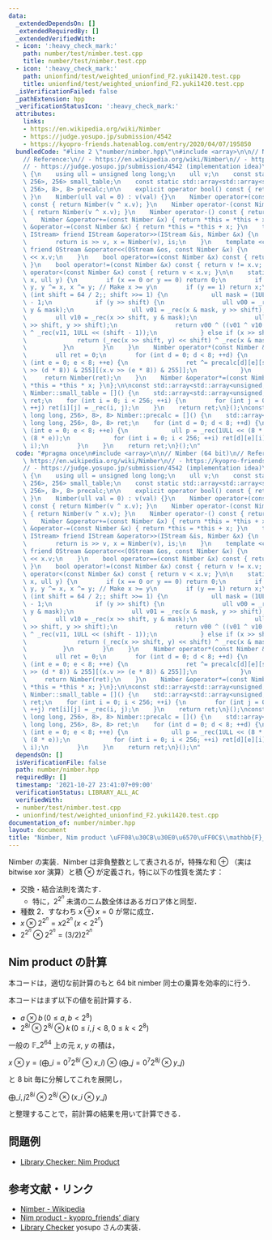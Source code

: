 ```yaml
---
data:
  _extendedDependsOn: []
  _extendedRequiredBy: []
  _extendedVerifiedWith:
  - icon: ':heavy_check_mark:'
    path: number/test/nimber.test.cpp
    title: number/test/nimber.test.cpp
  - icon: ':heavy_check_mark:'
    path: unionfind/test/weighted_unionfind_F2.yuki1420.test.cpp
    title: unionfind/test/weighted_unionfind_F2.yuki1420.test.cpp
  _isVerificationFailed: false
  _pathExtension: hpp
  _verificationStatusIcon: ':heavy_check_mark:'
  attributes:
    links:
    - https://en.wikipedia.org/wiki/Nimber
    - https://judge.yosupo.jp/submission/4542
    - https://kyopro-friends.hatenablog.com/entry/2020/04/07/195850
  bundledCode: "#line 2 \"number/nimber.hpp\"\n#include <array>\n\n// Nimber (64 bit)\n\
    // Reference:\n// - https://en.wikipedia.org/wiki/Nimber\n// - https://kyopro-friends.hatenablog.com/entry/2020/04/07/195850\n\
    // - https://judge.yosupo.jp/submission/4542 (implementation idea)\nstruct Nimber\
    \ {\n    using ull = unsigned long long;\n    ull v;\n    const static std::array<std::array<unsigned,\
    \ 256>, 256> small_table;\n    const static std::array<std::array<std::array<ull,\
    \ 256>, 8>, 8> precalc;\n\n    explicit operator bool() const { return v != 0;\
    \ }\n    Nimber(ull val = 0) : v(val) {}\n    Nimber operator+(const Nimber &x)\
    \ const { return Nimber(v ^ x.v); }\n    Nimber operator-(const Nimber &x) const\
    \ { return Nimber(v ^ x.v); }\n    Nimber operator-() const { return *this; }\n\
    \    Nimber &operator+=(const Nimber &x) { return *this = *this + x; }\n    Nimber\
    \ &operator-=(const Nimber &x) { return *this = *this + x; }\n    template <class\
    \ IStream> friend IStream &operator>>(IStream &is, Nimber &x) {\n        ull v;\n\
    \        return is >> v, x = Nimber(v), is;\n    }\n    template <class OStream>\
    \ friend OStream &operator<<(OStream &os, const Nimber &x) {\n        return os\
    \ << x.v;\n    }\n    bool operator==(const Nimber &x) const { return v == x.v;\
    \ }\n    bool operator!=(const Nimber &x) const { return v != x.v; }\n    bool\
    \ operator<(const Nimber &x) const { return v < x.v; }\n\n    static ull _rec(ull\
    \ x, ull y) {\n        if (x == 0 or y == 0) return 0;\n        if (x < y) x ^=\
    \ y, y ^= x, x ^= y; // Make x >= y\n        if (y == 1) return x;\n        for\
    \ (int shift = 64 / 2;; shift >>= 1) {\n            ull mask = (1ULL << shift)\
    \ - 1;\n            if (y >> shift) {\n                ull v00 = _rec(x & mask,\
    \ y & mask);\n                ull v01 = _rec(x & mask, y >> shift);\n        \
    \        ull v10 = _rec(x >> shift, y & mask);\n                ull v11 = _rec(x\
    \ >> shift, y >> shift);\n                return v00 ^ ((v01 ^ v10 ^ v11) << shift)\
    \ ^ _rec(v11, 1ULL << (shift - 1));\n            } else if (x >> shift) {\n  \
    \              return (_rec(x >> shift, y) << shift) ^ _rec(x & mask, y);\n  \
    \          }\n        }\n    }\n    Nimber operator*(const Nimber &x) const {\n\
    \        ull ret = 0;\n        for (int d = 0; d < 8; ++d) {\n            for\
    \ (int e = 0; e < 8; ++e) {\n                ret ^= precalc[d][e][small_table[(v\
    \ >> (d * 8)) & 255][(x.v >> (e * 8)) & 255]];\n            }\n        }\n   \
    \     return Nimber(ret);\n    }\n    Nimber &operator*=(const Nimber &x) { return\
    \ *this = *this * x; }\n};\n\nconst std::array<std::array<unsigned, 256>, 256>\
    \ Nimber::small_table = []() {\n    std::array<std::array<unsigned, 256>, 256>\
    \ ret;\n    for (int i = 0; i < 256; ++i) {\n        for (int j = 0; j < 256;\
    \ ++j) ret[i][j] = _rec(i, j);\n    }\n    return ret;\n}();\nconst std::array<std::array<std::array<unsigned\
    \ long long, 256>, 8>, 8> Nimber::precalc = []() {\n    std::array<std::array<std::array<unsigned\
    \ long long, 256>, 8>, 8> ret;\n    for (int d = 0; d < 8; ++d) {\n        for\
    \ (int e = 0; e < 8; ++e) {\n            ull p = _rec(1ULL << (8 * d), 1ULL <<\
    \ (8 * e));\n            for (int i = 0; i < 256; ++i) ret[d][e][i] = _rec(p,\
    \ i);\n        }\n    }\n    return ret;\n}();\n"
  code: "#pragma once\n#include <array>\n\n// Nimber (64 bit)\n// Reference:\n// -\
    \ https://en.wikipedia.org/wiki/Nimber\n// - https://kyopro-friends.hatenablog.com/entry/2020/04/07/195850\n\
    // - https://judge.yosupo.jp/submission/4542 (implementation idea)\nstruct Nimber\
    \ {\n    using ull = unsigned long long;\n    ull v;\n    const static std::array<std::array<unsigned,\
    \ 256>, 256> small_table;\n    const static std::array<std::array<std::array<ull,\
    \ 256>, 8>, 8> precalc;\n\n    explicit operator bool() const { return v != 0;\
    \ }\n    Nimber(ull val = 0) : v(val) {}\n    Nimber operator+(const Nimber &x)\
    \ const { return Nimber(v ^ x.v); }\n    Nimber operator-(const Nimber &x) const\
    \ { return Nimber(v ^ x.v); }\n    Nimber operator-() const { return *this; }\n\
    \    Nimber &operator+=(const Nimber &x) { return *this = *this + x; }\n    Nimber\
    \ &operator-=(const Nimber &x) { return *this = *this + x; }\n    template <class\
    \ IStream> friend IStream &operator>>(IStream &is, Nimber &x) {\n        ull v;\n\
    \        return is >> v, x = Nimber(v), is;\n    }\n    template <class OStream>\
    \ friend OStream &operator<<(OStream &os, const Nimber &x) {\n        return os\
    \ << x.v;\n    }\n    bool operator==(const Nimber &x) const { return v == x.v;\
    \ }\n    bool operator!=(const Nimber &x) const { return v != x.v; }\n    bool\
    \ operator<(const Nimber &x) const { return v < x.v; }\n\n    static ull _rec(ull\
    \ x, ull y) {\n        if (x == 0 or y == 0) return 0;\n        if (x < y) x ^=\
    \ y, y ^= x, x ^= y; // Make x >= y\n        if (y == 1) return x;\n        for\
    \ (int shift = 64 / 2;; shift >>= 1) {\n            ull mask = (1ULL << shift)\
    \ - 1;\n            if (y >> shift) {\n                ull v00 = _rec(x & mask,\
    \ y & mask);\n                ull v01 = _rec(x & mask, y >> shift);\n        \
    \        ull v10 = _rec(x >> shift, y & mask);\n                ull v11 = _rec(x\
    \ >> shift, y >> shift);\n                return v00 ^ ((v01 ^ v10 ^ v11) << shift)\
    \ ^ _rec(v11, 1ULL << (shift - 1));\n            } else if (x >> shift) {\n  \
    \              return (_rec(x >> shift, y) << shift) ^ _rec(x & mask, y);\n  \
    \          }\n        }\n    }\n    Nimber operator*(const Nimber &x) const {\n\
    \        ull ret = 0;\n        for (int d = 0; d < 8; ++d) {\n            for\
    \ (int e = 0; e < 8; ++e) {\n                ret ^= precalc[d][e][small_table[(v\
    \ >> (d * 8)) & 255][(x.v >> (e * 8)) & 255]];\n            }\n        }\n   \
    \     return Nimber(ret);\n    }\n    Nimber &operator*=(const Nimber &x) { return\
    \ *this = *this * x; }\n};\n\nconst std::array<std::array<unsigned, 256>, 256>\
    \ Nimber::small_table = []() {\n    std::array<std::array<unsigned, 256>, 256>\
    \ ret;\n    for (int i = 0; i < 256; ++i) {\n        for (int j = 0; j < 256;\
    \ ++j) ret[i][j] = _rec(i, j);\n    }\n    return ret;\n}();\nconst std::array<std::array<std::array<unsigned\
    \ long long, 256>, 8>, 8> Nimber::precalc = []() {\n    std::array<std::array<std::array<unsigned\
    \ long long, 256>, 8>, 8> ret;\n    for (int d = 0; d < 8; ++d) {\n        for\
    \ (int e = 0; e < 8; ++e) {\n            ull p = _rec(1ULL << (8 * d), 1ULL <<\
    \ (8 * e));\n            for (int i = 0; i < 256; ++i) ret[d][e][i] = _rec(p,\
    \ i);\n        }\n    }\n    return ret;\n}();\n"
  dependsOn: []
  isVerificationFile: false
  path: number/nimber.hpp
  requiredBy: []
  timestamp: '2021-10-27 23:41:07+09:00'
  verificationStatus: LIBRARY_ALL_AC
  verifiedWith:
  - number/test/nimber.test.cpp
  - unionfind/test/weighted_unionfind_F2.yuki1420.test.cpp
documentation_of: number/nimber.hpp
layout: document
title: "Nimber, Nim product \uFF08\u30CB\u30E0\u6570\uFF0C$\\mathbb{F}_{2^{64}}$\uFF09"
---
```


Nimber の実装．Nimber は非負整数として表されるが，特殊な和 $\oplus$ （実は bitwise xor 演算）と積 $\otimes$ が定義され，特に以下の性質を満たす：

- 交換・結合法則を満たす．
  - 特に，$2^{2^n}$ 未満のニム数全体はあるガロア体と同型．
- 種数 2．すなわち $x \oplus x = 0$ が常に成立．
- $x \otimes 2^{2^n} = x 2^{2^n} \, (x < 2^{2^n})$
- $2^{2^n} \otimes 2^{2^n} = (3/2) 2^{2^n}$

## Nim product の計算

本コードは，適切な前計算のもと 64 bit nimber 同士の乗算を効率的に行う．

本コードはまず以下の値を前計算する．

- $a \otimes b \, (0 \le a, b < 2^8)$
- $2^{8i} \otimes 2^{8j} \otimes k \, (0 \le i, j < 8, 0 \le k < 2^8)$

一般の $\mathbb{F}\_{2^{64}}$ 上の元 $x$, $y$ の積は，

$\displaystyle
x \otimes y = \left(\bigoplus\_{i=0}^7 2^{8i} \otimes x\_i \right) \otimes \left(\bigoplus\_{j=0}^7 2^{8j} \otimes y\_j \right)$

と 8 bit 毎に分解してこれを展開し，

$\displaystyle
\bigoplus\_{i, j} 2^{8i} \otimes 2^{8j} \otimes (x\_i \otimes y\_j)$

と整理することで，前計算の結果を用いて計算できる．

## 問題例

- [Library Checker: Nim Product](https://judge.yosupo.jp/problem/nim_product_64)

## 参考文献・リンク

- [Nimber - Wikipedia](https://en.wikipedia.org/wiki/Nimber)
- [Nim product - kyopro_friends’ diary](https://kyopro-friends.hatenablog.com/entry/2020/04/07/195850)
- [Library Checker](https://judge.yosupo.jp/submission/4542) yosupo さんの実装．
